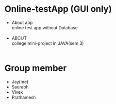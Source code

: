 # Online-testApp (GUI only) 

- About app
<br> online test app without Database<br><br>
- ABOUT
<br>college mini-project in JAVA(sem 3)
<br><br>
# Group member
- Jay(me)
- Saurabh
- Vivek
- Prathamesh

